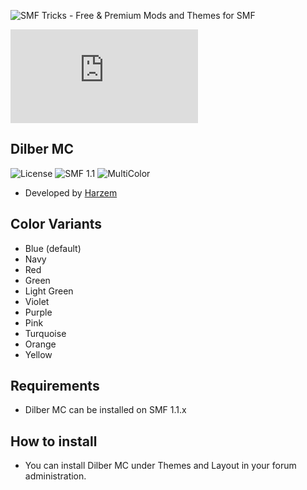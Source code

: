 ![SMF Tricks - Free & Premium Mods and Themes for SMF](https://smftricks.com/logos/logo.png)

![Theme Preview](https://custom.simplemachines.org/index.php?action=download;theme=80;attach=16258;image)
 
## Dilber MC
![License](https://img.shields.io/badge/License-MPL2.0-a05a3f?style=flat-square) ![SMF 1.1](https://img.shields.io/badge/SMF-1.1-88bcc2?style=flat-square) ![MultiColor](https://img.shields.io/badge/MultiColor-Yes-94378f?style=flat-square)

* Developed by [Harzem](harzemdesign.com)

## Color Variants
- Blue (default)
- Navy
- Red
- Green
- Light Green
- Violet
- Purple
- Pink
- Turquoise
- Orange
- Yellow

## Requirements
* Dilber MC can be installed on SMF 1.1.x

## How to install
* You can install Dilber MC under Themes and Layout in your forum administration.